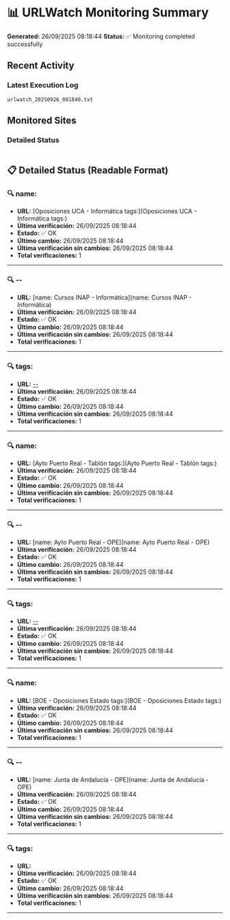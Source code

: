 # 📊 URLWatch Monitoring Summary

**Generated:** 26/09/2025 08:18:44
**Status:** ✅ Monitoring completed successfully

## Recent Activity

### Latest Execution Log
`urlwatch_20250926_081840.txt`

## Monitored Sites

### Detailed Status
```
```

## 📋 Detailed Status (Readable Format)

### 🔍 name:

- **URL:** [Oposiciones UCA - Informática	tags:](Oposiciones UCA - Informática	tags:)
- **Última verificación:** 26/09/2025 08:18:44
- **Estado:** ✅ OK
- **Último cambio:** 26/09/2025 08:18:44
- **Última verificación sin cambios:** 26/09/2025 08:18:44
- **Total verificaciones:** 1

---

### 🔍 --

- **URL:** [name: Cursos INAP - Informática](name: Cursos INAP - Informática)
- **Última verificación:** 26/09/2025 08:18:44
- **Estado:** ✅ OK
- **Último cambio:** 26/09/2025 08:18:44
- **Última verificación sin cambios:** 26/09/2025 08:18:44
- **Total verificaciones:** 1

---

### 🔍 tags:

- **URL:** [--](--)
- **Última verificación:** 26/09/2025 08:18:44
- **Estado:** ✅ OK
- **Último cambio:** 26/09/2025 08:18:44
- **Última verificación sin cambios:** 26/09/2025 08:18:44
- **Total verificaciones:** 1

---

### 🔍 name:

- **URL:** [Ayto Puerto Real - Tablón	tags:](Ayto Puerto Real - Tablón	tags:)
- **Última verificación:** 26/09/2025 08:18:44
- **Estado:** ✅ OK
- **Último cambio:** 26/09/2025 08:18:44
- **Última verificación sin cambios:** 26/09/2025 08:18:44
- **Total verificaciones:** 1

---

### 🔍 --

- **URL:** [name: Ayto Puerto Real - OPE](name: Ayto Puerto Real - OPE)
- **Última verificación:** 26/09/2025 08:18:44
- **Estado:** ✅ OK
- **Último cambio:** 26/09/2025 08:18:44
- **Última verificación sin cambios:** 26/09/2025 08:18:44
- **Total verificaciones:** 1

---

### 🔍 tags:

- **URL:** [--](--)
- **Última verificación:** 26/09/2025 08:18:44
- **Estado:** ✅ OK
- **Último cambio:** 26/09/2025 08:18:44
- **Última verificación sin cambios:** 26/09/2025 08:18:44
- **Total verificaciones:** 1

---

### 🔍 name:

- **URL:** [BOE - Oposiciones Estado	tags:](BOE - Oposiciones Estado	tags:)
- **Última verificación:** 26/09/2025 08:18:44
- **Estado:** ✅ OK
- **Último cambio:** 26/09/2025 08:18:44
- **Última verificación sin cambios:** 26/09/2025 08:18:44
- **Total verificaciones:** 1

---

### 🔍 --

- **URL:** [name: Junta de Andalucía - OPE](name: Junta de Andalucía - OPE)
- **Última verificación:** 26/09/2025 08:18:44
- **Estado:** ✅ OK
- **Último cambio:** 26/09/2025 08:18:44
- **Última verificación sin cambios:** 26/09/2025 08:18:44
- **Total verificaciones:** 1

---

### 🔍 tags:

- **URL:** []()
- **Última verificación:** 26/09/2025 08:18:44
- **Estado:** ✅ OK
- **Último cambio:** 26/09/2025 08:18:44
- **Última verificación sin cambios:** 26/09/2025 08:18:44
- **Total verificaciones:** 1

---

